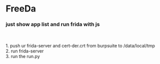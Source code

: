 # FreeDa
<h3>just show app list and run frida with js</h3><br><br>
1. push ur frida-server and cert-der.crt from burpsuite to /data/local/tmp<br>
2. run frida-server <br>
3. run the run.py <br>
